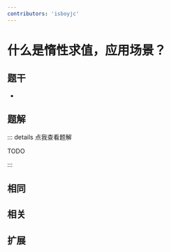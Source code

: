 ```yaml
---
contributors: 'isboyjc'
---
```


# 什么是惰性求值，应用场景？


## 题干

- 



## 题解

::: details 点我查看题解

  TODO

:::



## 相同


## 相关


## 扩展

